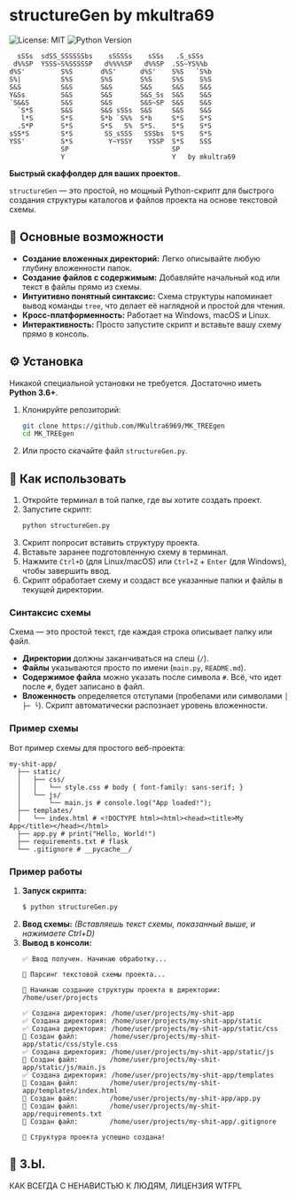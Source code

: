 # structureGen by mkultra69

![License: MIT](https://img.shields.io/badge/License-WTFPL-yellow.svg)
![Python Version](https://img.shields.io/badge/python-3.6%2B-blue.svg)

```
  sSSs  sdSS_SSSSSSbs    sSSSSs    sSSs   .S_sSSs
 d%%SP  YSSS~S%SSSSSP   d%%%%SP   d%%SP  .SS~YS%%b
d%S'         S%S       d%S'      d%S'    S%S   `S%b
S%|          S%S       S%S       S%S     S%S    S%S
S&S          S&S       S&S       S&S     S&S    S&S
Y&Ss         S&S       S&S       S&S_Ss  S&S    S&S
`S&&S        S&S       S&S       S&S~SP  S&S    S&S
  `S*S       S&S       S&S sSSs  S&S     S&S    S&S
   l*S       S*S       S*b `S%%  S*b     S*S    S*S
  .S*P       S*S       S*S   S%  S*S.    S*S    S*S
sSS*S        S*S        SS_sSSS   SSSbs  S*S    S*S
YSS'         S*S         Y~YSSY    YSSP  S*S    SSS
             SP                          SP
             Y                           Y   by mkultra69
```

**Быстрый скаффолдер для ваших проектов.**

`structureGen` — это простой, но мощный Python-скрипт для быстрого создания структуры каталогов и файлов проекта на основе текстовой схемы.

## 🚀 Основные возможности

- **Создание вложенных директорий:** Легко описывайте любую глубину вложенности папок.
- **Создание файлов с содержимым:** Добавляйте начальный код или текст в файлы прямо из схемы.
- **Интуитивно понятный синтаксис:** Схема структуры напоминает вывод команды `tree`, что делает её наглядной и простой для чтения.
- **Кросс-платформенность:** Работает на Windows, macOS и Linux.
- **Интерактивность:** Просто запустите скрипт и вставьте вашу схему прямо в консоль.

## ⚙️ Установка

Никакой специальной установки не требуется. Достаточно иметь **Python 3.6+**.

1.  Клонируйте репозиторий:
    ```bash
    git clone https://github.com/MKultra6969/MK_TREEgen
    cd MK_TREEgen
    ```
2.  Или просто скачайте файл `structureGen.py`.

## 📖 Как использовать

1.  Откройте терминал в той папке, где вы хотите создать проект.
2.  Запустите скрипт:
    ```bash
    python structureGen.py
    ```
3.  Скрипт попросит вставить структуру проекта.
4.  Вставьте заранее подготовленную схему в терминал.
5.  Нажмите `Ctrl+D` (для Linux/macOS) или `Ctrl+Z` + `Enter` (для Windows), чтобы завершить ввод.
6.  Скрипт обработает схему и создаст все указанные папки и файлы в текущей директории.

### Синтаксис схемы

Схема — это простой текст, где каждая строка описывает папку или файл.

-   **Директории** должны заканчиваться на слеш (`/`).
-   **Файлы** указываются просто по имени (`main.py`, `README.md`).
-   **Содержимое файла** можно указать после символа `#`. Всё, что идет после `#`, будет записано в файл.
-   **Вложенность** определяется отступами (пробелами или символами `│ ├─ └`). Скрипт автоматически распознает уровень вложенности.

### Пример схемы

Вот пример схемы для простого веб-проекта:

```plaintext
my-shit-app/
  ├── static/
  │   ├── css/
  │   │   └── style.css # body { font-family: sans-serif; }
  │   └── js/
  │       └── main.js # console.log("App loaded!");
  ├── templates/
  │   └── index.html # <!DOCTYPE html><html><head><title>My App</title></head></html>
  ├── app.py # print("Hello, World!")
  ├── requirements.txt # flask
  └── .gitignore # __pycache__/
```

### Пример работы

1.  **Запуск скрипта:**
    ```bash
    $ python structureGen.py
    ```
2.  **Ввод схемы:**
    *(Вставляешь текст схемы, показанный выше, и нажимаете Ctrl+D)*
3.  **Вывод в консоли:**
    ```
    ✅ Ввод получен. Начинаю обработку...

    🧠 Парсинг текстовой схемы проекта...

    🚀 Начинаю создание структуры проекта в директории: /home/user/projects

    ✅ Создана директория: /home/user/projects/my-shit-app
    ✅ Создана директория: /home/user/projects/my-shit-app/static
    ✅ Создана директория: /home/user/projects/my-shit-app/static/css
    📄 Создан файл:        /home/user/projects/my-shit-app/static/css/style.css
    ✅ Создана директория: /home/user/projects/my-shit-app/static/js
    📄 Создан файл:        /home/user/projects/my-shit-app/static/js/main.js
    ✅ Создана директория: /home/user/projects/my-shit-app/templates
    📄 Создан файл:        /home/user/projects/my-shit-app/templates/index.html
    📄 Создан файл:        /home/user/projects/my-shit-app/app.py
    📄 Создан файл:        /home/user/projects/my-shit-app/requirements.txt
    📄 Создан файл:        /home/user/projects/my-shit-app/.gitignore

    🎉 Структура проекта успешно создана!
    ```

## 📄 З.Ы.

КАК ВСЕГДА С НЕНАВИСТЬЮ К ЛЮДЯМ, ЛИЦЕНЗИЯ WTFPL
